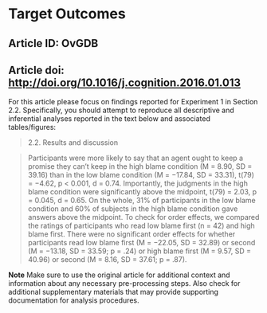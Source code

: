 # Target Outcomes
## Article ID: OvGDB
## Article doi: http://doi.org/10.1016/j.cognition.2016.01.013

For this article please focus on findings reported for Experiment 1 in Section 2.2. Specifically, you should attempt to reproduce all descriptive and inferential analyses reported in the text below and associated tables/figures:

> 2.2. Results and discussion

> Participants were more likely to say that an agent ought to keep a promise they can’t keep in the high blame condition (M = 8.90, SD = 39.16) than in the low blame condition (M = −17.84, SD = 33.31), t(79) = −4.62, p < 0.001, d = 0.74. Importantly, the judgments in the high blame condition were significantly above the midpoint, t(79) = 2.03, p = 0.045, d = 0.65. On the whole, 31% of participants in the low blame condition and 60% of subjects in the high blame condition gave answers above the midpoint. To check for order effects, we compared the ratings of participants who read low blame first (n = 42) and high blame first. There were no significant order effects for whether participants read low blame first (M = −22.05, SD = 32.89) or second (M = −13.18, SD = 33.59; p = .24) or high blame first (M = 9.57, SD = 40.96) or second (M = 8.16, SD = 37.61; p = .87).

**Note**
Make sure to use the original article for additional context and information about any necessary pre-processing steps. Also check for additional supplementary materials that may provide supporting documentation for analysis procedures.
